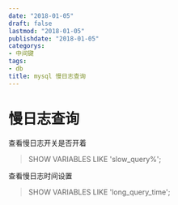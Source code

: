 ```yaml
---
date: "2018-01-05"
draft: false
lastmod: "2018-01-05"
publishdate: "2018-01-05"
categorys:
- 中间键
tags: 
- db
title: mysql 慢日志查询
---
```

# 慢日志查询

查看慢日志开关是否开着

> SHOW VARIABLES LIKE 'slow_query%';

查看慢日志时间设置

> SHOW VARIABLES LIKE 'long_query_time';